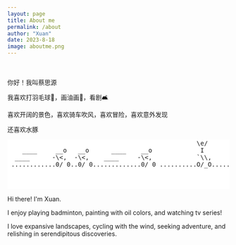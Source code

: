 ```yaml
---
layout: page
title: About me
permalink: /about
author: "Xuan"
date: 2023-8-18
image: aboutme.png
---
```

<style>
  pre {
    background-color: white; /* 将背景色设置为白色 */
  }
</style>

<br><br>
你好！我叫蔡思源

我喜欢打羽毛球🏸️，画油画🎨，看剧🛋️

喜欢开阔的景色，喜欢骑车吹风，喜欢冒险，喜欢意外发现

还喜欢水豚
<pre>
                                                   \e/
    ____     __o   __o      ____    __o             I
  ____      -\<,  -\<,    ____     -\<,            `\\,
 ............0/ 0..0/ 0.............0/ 0 ..........O/_O........
<br><br>
</pre>


Hi there! I'm Xuan. 

I enjoy playing badminton, painting with oil colors, and watching tv series! 

I love expansive landscapes, cycling with the wind, seeking adventure, and relishing in serendipitous discoveries.
